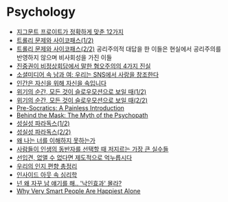 Psychology
==========
* [지그문트 프로이트가 정확하게 맞춘 12가지](http://www.huffingtonpost.kr/blake-fleetwood/story_b_7254302.html)
* [트롤리 문제와 사이코패스(1/2)](http://newspeppermint.com/2015/05/11/m-trolley1/)
* [트롤리 문제와 사이코패스(2/2)](http://newspeppermint.com/2015/05/11/m-trolley2/) 공리주의적 대답을 한 이들은 현실에서 공리주의를 반영하지 않으며 비사회성을 가진 이들
* [진중권이 비정상회담에서 말한 혐오주의의 4가지 진실](http://www.huffingtonpost.kr/2015/05/19/story_n_7310306.html)
* [소셜미디어 속 남과 여: 우리는 SNS에서 사랑을 창조한다](http://slownews.kr/41110)
* [인간은 자신을 위해 자신을 속입니다](http://newspeppermint.com/2015/05/27/m-brain/)
* [위기의 순간, 모든 것이 슬로우모션으로 보일 때(1/2)](http://newspeppermint.com/2015/06/01/m-cff1/)
* [위기의 순간, 모든 것이 슬로우모션으로 보일 때(2/2)](http://newspeppermint.com/2015/06/01/m-cff2/)
* [Pre-Socratics: A Painless Introduction](http://lukemuehlhauser.com/pre-socratics-a-painless-introduction/)
* [Behind the Mask: The Myth of the Psychopath](http://www.psmag.com/books-and-culture/do-psychopaths-even-exist)
* [성실성 파라독스(1/2)](http://newspeppermint.com/2015/08/03/m-conscientiousness1/)
* [성실성 파라독스(2/2)](http://newspeppermint.com/2015/08/03/m-conscientiousness2/)
* [왜 나는 너를 이해하지 못하는가](http://ppss.kr/archives/54292)
* [사람들이 인생의 동반자를 선택할 때 저지르는 가장 큰 실수들](http://ppss.kr/archives/54898)
* [선입견, 없앨 수 없다면 제도적으로 억누릅시다](http://newspeppermint.com/2015/09/08/tech-to-mitigate-bias/)
* [우리의 인지 편향 총정리](http://newspeppermint.com/2015/09/23/cognitive-bias/)
* [인사이드 아웃 속 심리학](http://ppss.kr/archives/59482)
* [넌 왜 자꾸 남 얘기를 해.. '낙인효과' 몰라?](http://media.daum.net/life/health/wellness/newsview?newsId=20151030100806490)
* [Why Very Smart People Are Happiest Alone](http://bigthink.com/robby-berman/study-study-finds-very-smart-people-are-happier-alone)

